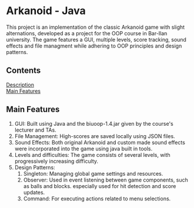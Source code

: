 # Arkanoid - Java
This project is an implementation of the classic Arkanoid game with slight alternations, developed as a project for the OOP course in Bar-Ilan university.
The game features a GUI, multiple levels, score tracking, sound effects and file managment while adhering to OOP principles and design patterns.

## Contents
[Description](#arkanoid---java) <br />
[Main Features](#main-features)
## Main Features
1. GUI: Built using Java and the biuoop-1.4.jar given by the course's lecturer and TAs.
2. File Management: High-scores are saved locally using JSON files.
3. Sound Effects: Both original Arkanoid and custom made sound effects were incorporated into the game using java built in tools.
4. Levels and difficulties: The game consists of several levels, with progressively increasing difficulty.
5. Design Patterns:
    1. Singleton: Managing global game settings and resources.
    2. Observer: Used in event listening between game components, such as balls and blocks. especially used for hit detection and score updates.
    3. Command: For executing actions related to menu selections.

